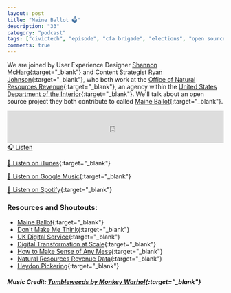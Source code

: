 ```yaml
---
layout: post
title: "Maine Ballot 󠁵󠁳󠁭🗳️󠁵󠁳󠁴󠁸󠁿"
description: "33"
category: "podcast"
tags: ["civictech", "episode", "cfa brigade", "elections", "open source"]
comments: true
---
```


We are joined by User Experience Designer [Shannon McHarg](https://twitter.com/EfficientIxD){:target="_blank"} and Content Strategist [Ryan Johnson](https://twitter.com/forestglenroad){:target="_blank"}, who both work at the [Office of Natural Resources Revenue](https://twitter.com/DOIONRR){:target="_blank"}, an agency within the [United States Department of the Interior](https://twitter.com/Interior){:target="_blank"}. We'll talk about an open source project they both contribute to called [Maine Ballot](https://maineballot.org/){:target="_blank"}.

<iframe width="100%" height="75" scrolling="no" frameborder="no" allow="autoplay" src="https://w.soundcloud.com/player/?url=https%3A//api.soundcloud.com/tracks/659375873%3Fsecret_token%3Ds-TGyIc&color=%23ff5500&auto_play=false&hide_related=false&show_comments=true&show_user=true&show_reposts=false&show_teaser=true&visual=true"></iframe>
<a href="https://soundcloud.com/user-227289754/33-maine-ballot" target="_blank">🎧 Listen</a>

[📱 Listen on iTunes](https://itunes.apple.com/us/podcast/civic-tech-chat/id1350640468?mt=2){:target="_blank"}

[📱 Listen on Google Music](https://play.google.com/music/listen?u=0#/ps/I2inksjzzzmbxhg5wbojr624doa){:target="_blank"}

[📱 Listen on Spotify](https://open.spotify.com/show/1kbwPAi4thGOU43xFkehgT){:target="_blank"}

### Resources and Shoutouts:
- [Maine Ballot](https://maineballot.org/){:target="_blank"}
- [Don't Make Me Think](https://www.goodreads.com/book/show/18197267-don-t-make-me-think-revisited){:target="_blank"}
- [UK Digital Service](https://www.gov.uk/government/organisations/government-digital-service){:target="_blank"}
- [Digital Transformation at Scale](https://www.andrewgreenway.com/book){:target="_blank"}
- [How to Make Sense of Any Mess](http://www.howtomakesenseofanymess.com/){:target="_blank"}
- [Natural Resources Revenue Data](https://revenuedata.doi.gov/){:target="_blank"}
- [Heydon Pickering](http://www.heydonworks.com/){:target="_blank"}

##### Music Credit: [Tumbleweeds by Monkey Warhol](http://freemusicarchive.org/music/Monkey_Warhol/Lonely_Hearts_Challenge/Monkey_Warhol_-_Tumbleweeds){:target="_blank"}
